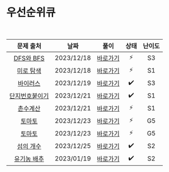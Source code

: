 # 우선순위큐

<br>

|                       문제 출처                        |    날짜    |         풀이          | 상태 | 난이도 |
| :----------------------------------------------------: | :--------: | :-------------------: | :--: | :----: |
|   [DFS와 BFS](https://www.acmicpc.net/problem/1260)    | 2023/12/18 | [바로가기](./1260.js) |  ⚡  |   S3   |
|   [미로 탐색](https://www.acmicpc.net/problem/2178)    | 2023/12/18 | [바로가기](./2178.js) |  ⚡  |   S1   |
|    [바이러스](https://www.acmicpc.net/problem/2606)    | 2023/12/19 | [바로가기](./2606.js) |  ✔️  |   S3   |
| [단지번호붙이기](https://www.acmicpc.net/problem/2667) | 2023/12/21 | [바로가기](./2667.js) |  ✔️  |   S1   |
|    [촌수계산](https://www.acmicpc.net/problem/2644)    | 2023/12/21 | [바로가기](./2644.js) |  ⚡  |   S1   |
|     [토마토](https://www.acmicpc.net/problem/7576)     | 2023/12/23 | [바로가기](./7576.js) |  ⚡  |   G5   |
|     [토마토](https://www.acmicpc.net/problem/7569)     | 2023/12/23 | [바로가기](./7569.js) |  ⚡  |   G5   |
|   [섬의 개수](https://www.acmicpc.net/problem/4963)    | 2023/12/25 | [바로가기](./4963.js) |  ✔️  |   S2   |
|  [유기농 배추](https://www.acmicpc.net/problem/1012)   | 2023/01/19 | [바로가기](./1012.js) |  ✔️  |   S2   |
